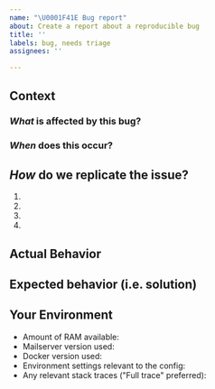 ```yaml
---
name: "\U0001F41E Bug report"
about: Create a report about a reproducible bug
title: ''
labels: bug, needs triage
assignees: ''

---
```

<!--- Provide a general summary of the issue in the Title above -->

<!-- Thanks for the bug report! -->


<!---
## Possible answers to you issue
* ClamAV keeps restarting:
  https://github.com/tomav/docker-mailserver#requirements

* Email seen as spam:
  https://github.com/tomav/docker-mailserver/wiki/Configure-SPF
  https://github.com/tomav/docker-mailserver/wiki/Configure-DKIM

* Creating new domains and accounts
  https://github.com/tomav/docker-mailserver/wiki/Configure-Accounts

* Use a relay mail server
  https://github.com/tomav/docker-mailserver/wiki/Configure-AWS-SES
  The variable name can be used for other email servers.

* FAQ and tips
  https://github.com/tomav/docker-mailserver/wiki/FAQ-and-Tips

* The wiki
  https://github.com/tomav/docker-mailserver/wiki

* Open issues
  https://github.com/tomav/docker-mailserver/issues
-->

## Context
<!--- Provide a more detailed introduction to the issue itself -->
<!--- How has this issue affected you? What were you trying to accomplish? -->

### *What* is affected by this bug?



### *When* does this occur?


## *How* do we replicate the issue?
<!--- Provide a link to a live example, or an unambiguous set of steps to -->
<!--- reproduce this issue include code to reproduce, if relevant -->

1.
2.
3.
4.

## Actual Behavior
<!--- Tell us what happens instead -->

## Expected behavior (i.e. solution)
<!--- Tell us what should happen -->


## Your Environment
<!--- Include as many relevant details about the environment you experienced the issue in -->
* Amount of RAM available:
* Mailserver version used:
* Docker version used:
* Environment settings relevant to the config:
* Any relevant stack traces ("Full trace" preferred):

<!--- 
Please remember to format code using triple backticks (`) so that it is neatly formatted when the issue is posted.

Spoilers are recommended for readability:
<details> 
  <summary>Click me to expand </summary>
   ```sh
    echo "hello world"
   ```
</details>

-->
